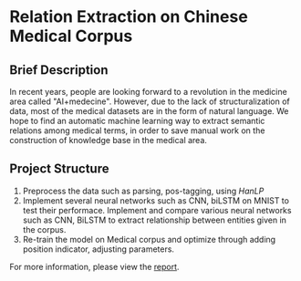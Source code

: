 # Relation Extraction on Chinese Medical Corpus

## Brief Description

In recent years, people are looking forward to a revolution in the medicine area called "AI+medecine". However, due to the lack of structuralization of data, most of the medical datasets are in the form of natural language. We hope to find an automatic machine learning way to extract semantic relations among medical terms, in order to save manual work on the construction of knowledge base in the medical area.

## Project Structure

1. Preprocess the data such as parsing, pos-tagging, using *HanLP*
2. Implement several neural networks such as CNN, biLSTM on MNIST to test their performace.
Implement and compare various neural networks such as CNN, BiLSTM to extract relationship between entities given in the corpus.
3. Re-train the model on Medical corpus and optimize through adding position indicator, adjusting parameters.

For more information, please view the [report](Report.pdf).
